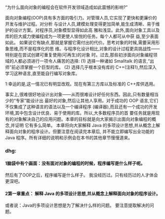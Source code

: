 “为什么面向对象的编程会在软件开发领域造成如此震憾的影响?” 
 
面向对象编程(OOP)具有多方面的吸引力。对管理人员,它实现了更快和更廉价的开发与维护过程。对分析
与设计人员,建模处理变得更加简单,能生成清晰、易于维护的设计方案。对程序员,对象模型显得如此高
雅和浅显。此外,面向对象工具以及库的巨大威力使编程成为一项更使人愉悦的任务。每个人都可从中获
益,至少表面如此。 
如果说它有缺点,那就是掌握它需付出的代价。思考对象的时候,需要采用形象思维,而不是程序化的思
维。与程序化设计相比,对象的设计过程更具挑战性——特别是在尝试创建可重复使用(可再生)的对象
时。过去,那些初涉面向对象编程领域的人都必须进行一项令人痛苦的选择: 
(1) 选择一种诸如 Smalltalk 的语言,“出师”前必须掌握一个巨型的库。 
(2) 选择几乎根本没有库的 C++(注释1),然后深入学习这种语言,直至能自行编写对象库。 
 
1:幸运的是,这一情况已有明显改观。现在有第三方库以及标准的 C++库供选用。 
 
事实上,很难很好地设计出对象——从而很难设计好任何东西。因此,只有数量相当少的“专家”能设计出
最好的对象,然后让其他人享用。对于成功的 OOP 语言,它们不仅集成了这种语言的语法以及一个编译程序
(编译器),而且还有一个成功的开发环境,其中包含设计优良、易于使用的库。所以,大多数程序员的首
要任务就是用现有的对象解决自己的应用问题。本章的目标就是向大家揭示出面向对象编程的概念,并证明
它有多么简单。 
本章将向大家解释 Java 的多项设计思想,并从概念上解释面向对象的程序设计。但要注意在阅读完本章后,
并不能立即编写出全功能的 Java 程序。所有详细的说明和示例会在本书的其他章节慢慢道来。 

### dhg:
 
#### 1脑袋中有个画面：没有面对对象的编程的时候，程序编写是什么样子呢。
然后有了OOP之后，程序编写是什么样子。 我没经历过。只有经历过的人才体会更深吧。

#### 2第一章重点： 解释 Java 的多项设计思想,并从概念上解释面向对象的程序设计。 
或者说：Java的多项设计思想是为了解决什么样的问题。 要注意提取解决的问题。
